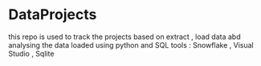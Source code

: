 # DataProjects

this repo is used to track the projects based on extract , load data abd analysing the data loaded using python and SQL 
tools : Snowflake , Visual Studio , Sqlite

